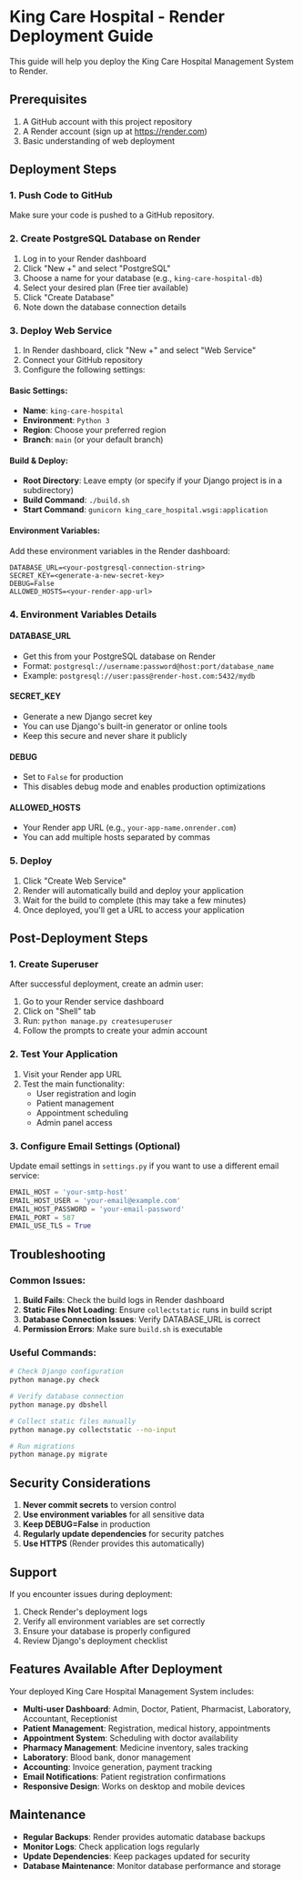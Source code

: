 # King Care Hospital - Render Deployment Guide

This guide will help you deploy the King Care Hospital Management System to Render.

## Prerequisites

1. A GitHub account with this project repository
2. A Render account (sign up at https://render.com)
3. Basic understanding of web deployment

## Deployment Steps

### 1. Push Code to GitHub

Make sure your code is pushed to a GitHub repository.

### 2. Create PostgreSQL Database on Render

1. Log in to your Render dashboard
2. Click "New +" and select "PostgreSQL"
3. Choose a name for your database (e.g., `king-care-hospital-db`)
4. Select your desired plan (Free tier available)
5. Click "Create Database"
6. Note down the database connection details

### 3. Deploy Web Service

1. In Render dashboard, click "New +" and select "Web Service"
2. Connect your GitHub repository
3. Configure the following settings:

#### Basic Settings:
- **Name**: `king-care-hospital`
- **Environment**: `Python 3`
- **Region**: Choose your preferred region
- **Branch**: `main` (or your default branch)

#### Build & Deploy:
- **Root Directory**: Leave empty (or specify if your Django project is in a subdirectory)
- **Build Command**: `./build.sh`
- **Start Command**: `gunicorn king_care_hospital.wsgi:application`

#### Environment Variables:
Add these environment variables in the Render dashboard:

```
DATABASE_URL=<your-postgresql-connection-string>
SECRET_KEY=<generate-a-new-secret-key>
DEBUG=False
ALLOWED_HOSTS=<your-render-app-url>
```

### 4. Environment Variables Details

#### DATABASE_URL
- Get this from your PostgreSQL database on Render
- Format: `postgresql://username:password@host:port/database_name`
- Example: `postgresql://user:pass@render-host.com:5432/mydb`

#### SECRET_KEY
- Generate a new Django secret key
- You can use Django's built-in generator or online tools
- Keep this secure and never share it publicly

#### DEBUG
- Set to `False` for production
- This disables debug mode and enables production optimizations

#### ALLOWED_HOSTS
- Your Render app URL (e.g., `your-app-name.onrender.com`)
- You can add multiple hosts separated by commas

### 5. Deploy

1. Click "Create Web Service"
2. Render will automatically build and deploy your application
3. Wait for the build to complete (this may take a few minutes)
4. Once deployed, you'll get a URL to access your application

## Post-Deployment Steps

### 1. Create Superuser

After successful deployment, create an admin user:

1. Go to your Render service dashboard
2. Click on "Shell" tab
3. Run: `python manage.py createsuperuser`
4. Follow the prompts to create your admin account

### 2. Test Your Application

1. Visit your Render app URL
2. Test the main functionality:
   - User registration and login
   - Patient management
   - Appointment scheduling
   - Admin panel access

### 3. Configure Email Settings (Optional)

Update email settings in `settings.py` if you want to use a different email service:

```python
EMAIL_HOST = 'your-smtp-host'
EMAIL_HOST_USER = 'your-email@example.com'
EMAIL_HOST_PASSWORD = 'your-email-password'
EMAIL_PORT = 587
EMAIL_USE_TLS = True
```

## Troubleshooting

### Common Issues:

1. **Build Fails**: Check the build logs in Render dashboard
2. **Static Files Not Loading**: Ensure `collectstatic` runs in build script
3. **Database Connection Issues**: Verify DATABASE_URL is correct
4. **Permission Errors**: Make sure `build.sh` is executable

### Useful Commands:

```bash
# Check Django configuration
python manage.py check

# Verify database connection
python manage.py dbshell

# Collect static files manually
python manage.py collectstatic --no-input

# Run migrations
python manage.py migrate
```

## Security Considerations

1. **Never commit secrets** to version control
2. **Use environment variables** for all sensitive data
3. **Keep DEBUG=False** in production
4. **Regularly update dependencies** for security patches
5. **Use HTTPS** (Render provides this automatically)

## Support

If you encounter issues during deployment:

1. Check Render's deployment logs
2. Verify all environment variables are set correctly
3. Ensure your database is properly configured
4. Review Django's deployment checklist

## Features Available After Deployment

Your deployed King Care Hospital Management System includes:

- **Multi-user Dashboard**: Admin, Doctor, Patient, Pharmacist, Laboratory, Accountant, Receptionist
- **Patient Management**: Registration, medical history, appointments
- **Appointment System**: Scheduling with doctor availability
- **Pharmacy Management**: Medicine inventory, sales tracking
- **Laboratory**: Blood bank, donor management
- **Accounting**: Invoice generation, payment tracking
- **Email Notifications**: Patient registration confirmations
- **Responsive Design**: Works on desktop and mobile devices

## Maintenance

- **Regular Backups**: Render provides automatic database backups
- **Monitor Logs**: Check application logs regularly
- **Update Dependencies**: Keep packages updated for security
- **Database Maintenance**: Monitor database performance and storage